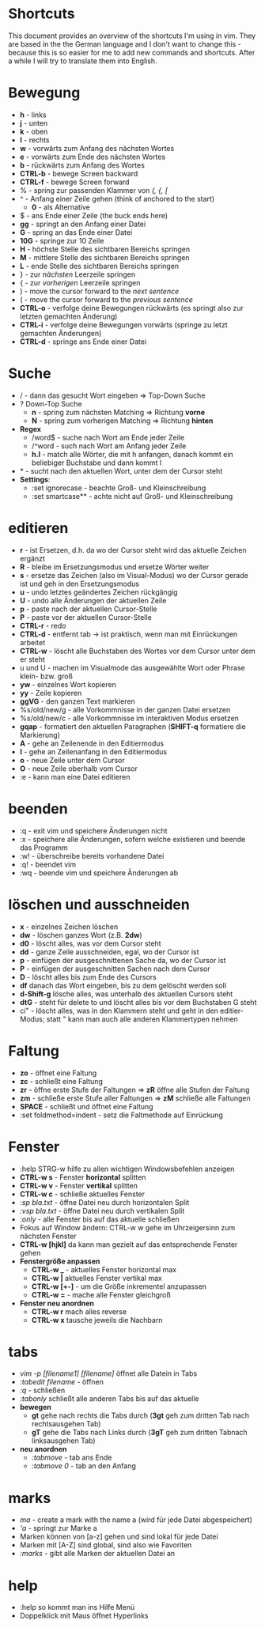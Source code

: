 # Shortcuts #

This document provides an overview of the shortcuts I'm using in vim. They are based in the the
German language and I don't want to change this - because this is so easier for me to add new
commands and shortcuts. After a while I will try to translate them  into English.

# Bewegung
   - **h** - links
   - **j** - unten
   - **k** - oben
   - **l** - rechts
   - **w** - vorwärts zum Anfang des nächsten Wortes
   - **e** - vorwärts zum Ende des nächsten Wortes
   - **b** - rückwärts zum Anfang des Wortes
   - **CTRL-b** - bewege Screen backward
   - **CTRL-f** - bewege Screen forward
   - % - spring zur passenden Klammer von _(, {, [_
   - ^ - Anfang einer Zeile gehen (think of anchored to the start)
      - **0** - als Alternative
   - $ - ans Ende einer Zeile (the buck ends here)
   - **gg** - springt an den Anfang einer Datei
   - **G** - spring an das Ende einer Datei
   - **10G** - springe zur 10 Zeile
   - **H** - höchste Stelle des sichtbaren Bereichs springen
   - **M** - mittlere Stelle des sichtbaren Bereichs springen
   - **L** - ende Stelle des sichtbaren Bereichs springen
   - } - zur *nächsten* Leerzeile springen
   - { - zur *vorherigen* Leerzeile springen
   - ) - move the cursor forward to the *next sentence*
   - ( - move the cursor forward to the *previous sentence*
   - **CTRL-o** - verfolge deine Bewegungen rückwärts (es springt also zur letzten gemachten Änderung)
   - **CTRL-i** - verfolge deine Bewegungen vorwärts (springe zu letzt gemachten Änderungen)
   - **CTRL-d** - springe ans Ende einer Datei

# Suche
   - / - dann das gesucht Wort eingeben => Top-Down Suche
   - ? Down-Top Suche
      - **n** - spring zum nächsten Matching => Richtung **vorne**
      - **N** - spring zum vorherigen Matching => Richtung **hinten**
   - **Regex**
      - /word$ - suche nach Wort am Ende jeder Zeile
      - /^word - such nach Wort am Anfang jeder Zeile
      - **h.l** - match alle Wörter, die mit h anfangen, danach kommt ein beliebiger Buchstabe und
        dann kommt l
   - \* - sucht nach den aktuellen Wort, unter dem der Cursor steht
   - **Settings**:
      - :set ignorecase - beachte Groß- und Kleinschreibung
      - :set smartcase** - achte nicht auf Groß- und Kleinschreibung

# editieren
   - **r** - ist Ersetzen, d.h. da wo der Cursor steht wird das aktuelle Zeichen ergänzt
   - **R** - bleibe im Ersetzungsmodus und ersetze Wörter weiter
   - **s** - ersetze das Zeichen (also im Visual-Modus) wo der Cursor gerade ist und geh in den
     Ersetzungsmodus
   - **u** - undo letztes geändertes Zeichen rückgängig
   - **U** - undo alle Änderungen der aktuellen Zeile
   - **p** - paste nach der aktuellen Cursor-Stelle
   - **P** - paste vor der aktuellen Cursor-Stelle
   - **CTRL-r** - redo
   - **CTRL-d** - entfernt tab -> ist praktisch, wenn man mit Einrückungen arbeitet
   - **CTRL-w** - löscht alle Buchstaben des Wortes vor dem Cursor unter dem er steht
   - u und U - machen im Visualmode das ausgewählte Wort oder Phrase klein- bzw. groß
   - **yw** - einzelnes Wort kopieren
   - **yy** - Zeile kopieren
   - **ggVG** - den ganzen Text markieren
   - %s/old/new/g - alle Vorkommnisse in der ganzen Datei ersetzen
   - %s/old/new/c - alle Vorkommnisse im interaktiven Modus ersetzen
   - **gqap** - formatiert den aktuellen Paragraphen (**SHIFT-q** formatiere die Markierung)
   - **A** - gehe an Zeilenende in den Editiermodus
   - **I** - gehe an Zeilenanfang in den Editiermodus
   - **o** - neue Zeile unter dem Cursor
   - **O** - neue Zeile oberhalb vom Cursor
   - :e <Dateiname> - kann man eine Datei editieren

# beenden
   - :q - exit vim und speichere Änderungen nicht
   - :x - speichere alle Änderungen, sofern welche existieren und beende das Programm
   - :w! - überschreibe bereits vorhandene Datei
   - :q! - beendet vim
   - :wq - beende vim und speichere Änderungen ab

# löschen und ausschneiden
   - **x** - einzelnes Zeichen löschen
   - **dw** - löschen ganzes Wort (z.B. **2dw**)
   - **d0** - löscht alles, was vor dem Cursor steht
   - **dd** - ganze Zeile ausschneiden, egal, wo der Cursor ist
   - **p** - einfügen der ausgeschnittenen Sache da, wo der Cursor ist
   - **P** - einfügen der ausgeschnitten Sachen nach dem Cursor
   - **D** - löscht alles bis zum Ende des Cursors
   - **df** danach das Wort eingeben, bis zu dem gelöscht werden soll
   - **d-Shift-g** lösche alles, was unterhalb des aktuellen Cursors steht
   - **dtG** - steht für delete to und löscht alles bis vor dem Buchstaben G steht
   - ci" - löscht alles, was in den Klammern steht und geht in den editier-Modus; statt " kann man
     auch alle anderen Klammertypen nehmen

# Faltung
   - **zo** - öffnet eine Faltung
   - **zc** - schließt eine Faltung
   - **zr** - öffne erste Stufe der Faltungen => **zR** öffne alle Stufen der Faltung
   - **zm** - schließe erste Stufe aller Faltungen => **zM** schließe alle Faltungen
   - **SPACE** - schließt und öffnet eine Faltung
   - :set foldmethod=indent - setz die Faltmethode auf Einrückung

# Fenster
   - :help STRG-w hilfe zu allen wichtigen Windowsbefehlen anzeigen
   - **CTRL-w s** - Fenster **horizontal** splitten
   - **CTRL-w v** - Fenster **vertikal** splitten
   - **CTRL-w c** - schließe aktuelles Fenster
   - *:sp bla.txt* - öffne Datei neu durch horizontalen Split
   - *:vsp bla.txt* - öffne Datei neu durch vertikalen Split
   - *:only* - alle Fenster bis auf das aktuelle schließen
   - Fokus auf Window ändern: CTRL-w w gehe im Uhrzeigersinn zum nächsten Fenster
   - **CTRL-w [hjkl]** da kann man gezielt auf das entsprechende Fenster gehen
   - **Fenstergröße anpassen**
      - **CTRL-w _** -  aktuelles Fenster horizontal max
      - **CTRL-w |** aktuelles Fenster vertikal max
      - **CTRL-w [+-]** - um die Größe inkrementel anzupassen
      - **CTRL-w =** - mache alle Fenster gleichgroß
   - **Fenster neu anordnen**
      - **CTRL-w r** mach alles reverse
      - **CTRL-w x** tausche jeweils die Nachbarn

# tabs
   - *vim -p [filename1] [filename]* öffnet alle Datein in Tabs
   - *:tabedit filename* - öffnen
   - *:q* - schließen
   - *:tabonly* schließt alle anderen Tabs bis auf das aktuelle
   - **bewegen**
      -  **gt** gehe nach rechts die Tabs durch (**3gt** geh zum dritten Tab nach rechtsausgehen Tab)
      - **gT** gehe die Tabs nach Links durch (**3gT** geh zum dritten Tabnach linksausgehen Tab)
   - **neu anordnen**
      - *:tabmove* - tab ans Ende
      - *:tabmove 0* - tab an den Anfang

# marks
   - *ma* - create a mark with the name a (wird für jede Datei abgespeichert)
   - *'a* - springt zur Marke a
   - Marken können von [a-z] gehen und sind lokal für jede Datei
   - Marken mit [A-Z] sind global, sind also wie Favoriten
   - *:marks* - gibt alle Marken der aktuellen Datei an

# help
   - :help so kommt man ins Hilfe Menü
   - Doppelklick mit Maus öffnet Hyperlinks


